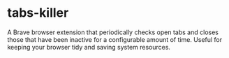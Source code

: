 # tabs-killer

A Brave browser extension that periodically checks open tabs and closes those that have been inactive for a configurable amount of time. Useful for keeping your browser tidy and saving system resources. 
